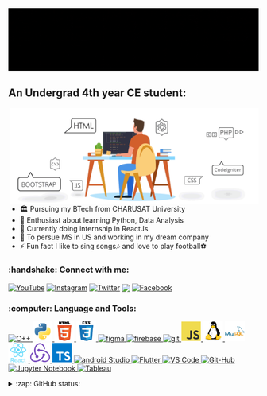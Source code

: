 <img src="https://github.com/DevanshuDesai15/DevanshuDesai15/blob/main/Black%20Technology%20Github%20Header.gif" alt="banner that says My name is Devanshu Desai - software developer">



## An Undergrad 4th year CE student: 
<img src="https://github.com/DevanshuDesai15/DevanshuDesai15/blob/main/code.gif" align="right" width="500" alt="banner that says My name is Devanshu Desai - software developer">

- 🏛 Pursuing my BTech from CHARUSAT University
- 🌱 Enthusiast about learning Python, Data Analysis
- 🔬 Currently doing internship in ReactJs
- 🎯 To persue MS in US and working in my dream company
- ⚡ Fun fact I like to sing songs🎶 and love to play football⚽

<h3 align="left">:handshake: Connect with me:</h3>
<p align="left">
  <a href="https://www.youtube.com/channel/UCPjxPPsah7SyLh2avR8IPOQ/featured" target="blank"><img align="center" src="https://cdn.worldvectorlogo.com/logos/youtube-icon.svg" alt="YouTube" height="30" width="40" /></a>
  <a href="https://www.instagram.com/devanshudesai_/" target="blank"><img align="center" src="https://cdn.worldvectorlogo.com/logos/instagram-2-1.svg" alt="Instagram" height="40" width="40" /></a>
<a href="https://twitter.com/DevanshuDesai4" target="blank"><img align="center" src="https://cdn.worldvectorlogo.com/logos/twitter-6.svg" alt="Twitter" height="40" width="40" /></a>
  <a href="https://www.linkedin.com/in/devanshudesai15/" target="blank"><img align="center" src="https://cdn.worldvectorlogo.com/logos/linkedin-icon-2.svg" width="40" /></a>
<a href="https://www.facebook.com/profile.php?id=100011660374058" target="blank"><img align="center" src="https://cdn.worldvectorlogo.com/logos/facebook-3.svg" alt="Facebook" height="40" width="40" /></a>


</p>


<h3 align="left">:computer: Language and Tools:</h3>
<p align="left">
  <a href="https://www.w3schools.com/CPP/default.asp" target="_blank"> <img src="https://cdn.worldvectorlogo.com/logos/c.svg" alt="C++" width="40" height="40"/> </a>
  <a href="https://www.python.org" target="_blank"> <img src="https://raw.githubusercontent.com/devicons/devicon/master/icons/python/python-original.svg" alt="python" width="40" height="40"/> </a> 
  <a href="https://www.w3.org/html/" target="_blank"> <img src="https://raw.githubusercontent.com/devicons/devicon/master/icons/html5/html5-original-wordmark.svg" alt="html5" width="40" height="40"/> </a>
   <a href="https://www.w3schools.com/css/" target="_blank"> <img src="https://raw.githubusercontent.com/devicons/devicon/master/icons/css3/css3-original-wordmark.svg" alt="css3" width="40" height="40"/> </a> 
  <a href="https://www.figma.com/" target="_blank"> <img src="https://www.vectorlogo.zone/logos/figma/figma-icon.svg" alt="figma" width="40" height="40"/> </a> 
  <a href="https://firebase.google.com/" target="_blank"> <img src="https://www.vectorlogo.zone/logos/firebase/firebase-icon.svg" alt="firebase" width="40" height="40"/> </a>     <a href="https://git-scm.com/" target="_blank"> <img src="https://www.vectorlogo.zone/logos/git-scm/git-scm-icon.svg" alt="git" width="40" height="40"/> </a>  
  <a href="https://developer.mozilla.org/en-US/docs/Web/JavaScript" target="_blank"> <img src="https://raw.githubusercontent.com/devicons/devicon/master/icons/javascript/javascript-original.svg" alt="javascript" width="40" height="40"/> </a> 
  <a href="https://www.linux.org/" target="_blank"> <img src="https://raw.githubusercontent.com/devicons/devicon/master/icons/linux/linux-original.svg" alt="linux" width="40" height="40"/> </a> 
<!--   <a href="https://www.mongodb.com/" target="_blank"> <img src="https://raw.githubusercontent.com/devicons/devicon/master/icons/mongodb/mongodb-original-wordmark.svg" alt="mongodb" width="40" height="40"/> </a> --> 
  <a href="https://www.mysql.com/" target="_blank"> <img src="https://raw.githubusercontent.com/devicons/devicon/master/icons/mysql/mysql-original-wordmark.svg" alt="mysql" width="40" height="40"/> </a> 
  <!-- <a href="https://nodejs.org" target="_blank"> <img src="https://raw.githubusercontent.com/devicons/devicon/master/icons/nodejs/nodejs-original-wordmark.svg" alt="nodejs" width="40" height="40"/> </a> --> 
  <a href="https://reactjs.org/" target="_blank"> <img src="https://raw.githubusercontent.com/devicons/devicon/master/icons/react/react-original-wordmark.svg" alt="react" width="40" height="40"/> </a> 
  <a href="https://redux.js.org" target="_blank"> <img src="https://raw.githubusercontent.com/devicons/devicon/master/icons/redux/redux-original.svg" alt="redux" width="40" height="40"/> </a> 
  <a href="https://www.typescriptlang.org/" target="_blank"> <img src="https://raw.githubusercontent.com/devicons/devicon/master/icons/typescript/typescript-original.svg" alt="typescript" width="40" height="40"/> </a>
  <a href="https://developer.android.com/studio" target="_blank"> <img src="https://cdn.worldvectorlogo.com/logos/android-studio-1.svg" alt="android Studio" width="60" height="60"/> </a>
  <a href="https://flutter.dev/" target="_blank"> <img src="https://cdn.worldvectorlogo.com/logos/flutter.svg" alt="Flutter" width="40" height="40"/> </a>
  <a href="https://code.visualstudio.com/" target="_blank"> <img src="https://cdn.worldvectorlogo.com/logos/visual-studio-code-1.svg" alt="VS Code" width="40" height="40"/> </a>
   <a href="https://github.com/" target="_blank"> <img src="https://cdn.worldvectorlogo.com/logos/github-icon.svg" alt="Git-Hub" width="40" height="40"/> </a>
  <a href="https://jupyter.org/" target="_blank"> <img src="https://jupyter.org/assets/homepage/main-logo.svg" alt="Jupyter Notebook" width="40" height="40"/> </a>
  <a href="https://www.tableau.com/" target="_blank"> <img src="https://cdn.worldvectorlogo.com/logos/tableau-software.svg" alt="Tableau" width="40" height="40"/> </a>

</br>
</p>


<details>
<summary>:zap: GitHub status:</summary>

![Devanshu's Github Stats](https://github-readme-stats.vercel.app/api?username=DevanshuDesai15&show_icons=true&title_color=c7b69d&icon_color=0afff7&text_color=00ff91&bg_color=0d081f)
  

</details>

